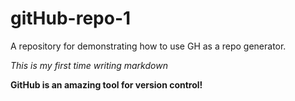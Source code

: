 # gitHub-repo-1
A repository for demonstrating how to use GH as a repo generator.


*This is my first time writing markdown*

**GitHub is an amazing tool for version control!**
